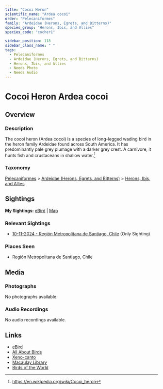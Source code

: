 ```yaml
---
title: "Cocoi Heron"
scientific_name: "Ardea cocoi"
order: "Pelecaniformes"
family: "Ardeidae (Herons, Egrets, and Bitterns)"
species_group: "Herons, Ibis, and Allies"
species_code: "cocher1"

sidebar_position: 118
sidebar_class_name: " "
tags: 
  - Pelecaniformes
  - Ardeidae (Herons, Egrets, and Bitterns)
  - Herons, Ibis, and Allies
  - Needs Photo
  - Needs Audio
---
```


# Cocoi Heron <span className='sci_name'>Ardea cocoi</span>

## Overview

### Description
The cocoi heron (Ardea cocoi) is a species of long-legged wading bird in the heron family Ardeidae found across South America. It has predominantly pale grey plumage with a darker grey crest. A carnivore, it hunts fish and crustaceans in shallow water.[^1]

[^1]: https://en.wikipedia.org/wiki/Cocoi_heron

### Taxonomy
[Pelecaniformes](/tags/pelecaniformes) > [Ardeidae (Herons, Egrets, and Bitterns)](/tags/ardeidae-herons-egrets-and-bitterns) > [Herons, Ibis, and Allies](/tags/herons-ibis-and-allies)


## Sightings

**My Sightings:** [eBird](https://ebird.org/lifelist?r=world&time=life&spp=cocher1) | [Map](/map?species_code=cocher1)

### Relevant Sightings

* [10-11-2024 - Región Metropolitana de Santiago, Chile](https://ebird.org/checklist/S198398135) (Only Sighting)

### Places Seen

* Región Metropolitana de Santiago, Chile



## Media
### Photographs
No photographs available.

### Audio Recordings
No audio recordings available.

## Links
* [eBird](https://ebird.org/species/cocher1) 
* [All About Birds](https://www.allaboutbirds.org/guide/cocher1) 
* [Xeno-canto](https://www.xeno-canto.org/species/ardea-cocoi) 
* [Macaulay Library](https://search.macaulaylibrary.org/catalog?taxonCode=cocher1&sort=rating_rank_desc)
* [Birds of the World](https://birdsoftheworld.org/bow/species/cocher1)
